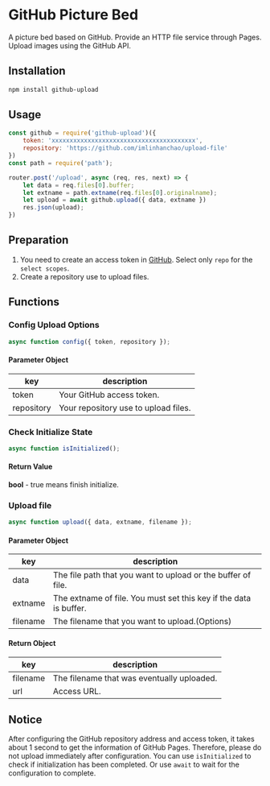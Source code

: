 # GitHub Picture Bed

A picture bed based on GitHub. Provide an HTTP file service through Pages. Upload images using the GitHub API.

## Installation

```bash
npm install github-upload
```

## Usage 

```javascript
const github = require('github-upload')({
    token: 'xxxxxxxxxxxxxxxxxxxxxxxxxxxxxxxxxxxxxxxx',
    repository: 'https://github.com/imlinhanchao/upload-file'
})
const path = require('path');

router.post('/upload', async (req, res, next) => {
    let data = req.files[0].buffer;
    let extname = path.extname(req.files[0].originalname);
    let upload = await github.upload({ data, extname })
    res.json(upload);
})
```

## Preparation

1. You need to create an access token in [GitHub](https://github.com/settings/tokens). Select only `repo` for the `select scopes`.
2. Create a repository use to upload files.

## Functions

### Config Upload Options

```javascript
async function config({ token, repository });
```

#### Parameter Object 
|key|description|
|--|--|
|token|Your GitHub access token.|
|repository|Your repository use to upload files.|

### Check Initialize State

```javascript
async function isInitialized();
```

#### Return Value
**bool** - true means finish initialize.

### Upload file

```javascript
async function upload({ data, extname, filename });
```

#### Parameter Object 
|key|description|
|--|--|
|data|The file path that you want to upload or the buffer of file.|
|extname|The extname of file. You must set this key if the data is buffer.|
|filename|The filename that you want to upload.(Options)|

#### Return Object 
|key|description|
|--|--|
|filename|The filename that was eventually uploaded.|
|url|Access URL.|

## Notice

After configuring the GitHub repository address and access token, it takes about 1 second to get the information of GitHub Pages. Therefore, please do not upload immediately after configuration. You can use `isInitialized` to check if initialization has been completed. Or use `await` to wait for the configuration to complete.

